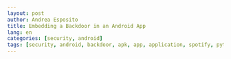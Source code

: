 ```yaml
---
layout: post
author: Andrea Esposito
title: Embedding a Backdoor in an Android App
lang: en
categories: [security, android]
tags: [security, android, backdoor, apk, app, application, spotify, python, malware, virus]
---
```


